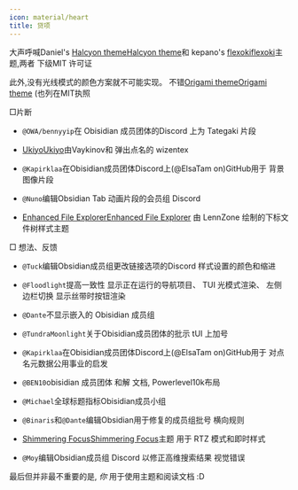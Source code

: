 ```yaml
---
icon: material/heart
title: 贷项
---
```


大声呼喊Daniel's
[Halcyon theme](https://github.com/dbarenholz/halcyon-obsidian)[Halcyon theme](https://github.com/dbarenholz/halcyon-obsidian)和
kepano's [flexoki](https://github.com/kepano/flexoki-obsidian)[flexoki](https://github.com/kepano/flexoki-obsidian)主题,两者
下级MIT 许可证

此外,没有光线模式的颜色方案就不可能实现。
不错[Origami theme](https://github.com/7368697661/Origami)[Origami theme](https://github.com/7368697661/Origami)
(也列在MIT执照

□片断

- `@OWA/bennyyip`在 Obisidian 成员团体的Discord 上为 Tategaki 片段

- [Ukiyo](https://github.com/technerium/obsidian-ukiyo)[Ukiyo](https://github.com/technerium/obsidian-ukiyo)由Vaykinov和
弹出点名的 wizentex

- `@Kapirklaa`在Obisidian成员团体Discord上(@ElsaTam on)GitHub用于
背景图像片段

- `@Nuno`编辑Obsidian Tab 动画片段的会员组 Discord

- [Enhanced File Explorer](https://github.com/LennZone/enhanced-file-explorer-tree)[Enhanced File Explorer](https://github.com/LennZone/enhanced-file-explorer-tree)
由 LennZone 绘制的下标文件树样式主题

□ 想法、反馈

- `@Tuck`编辑Obsidian成员组更改链接选项的Discord
样式设置的颜色和缩进

- `@Floodlight`提高一致性
显示正在运行的导航项目、 TUI 光模式渲染、 左侧边栏切换
显示丝带时按钮渲染

- `@Dante`不显示嵌入的 Obisidian 成员组

- `@TundraMoonlight`关于Obisidian成员团体的批示
tUI 上加号

- `@Kapirklaa`在Obisidian成员团体Discord上(@ElsaTam on)GitHub用于
对点名元数据公用事业的启发

- `@BEN10`obisidian 成员团体 和解
文档, Powerlevel10k布局

- `@Michael`全球标题指标Obisidian成员小组

- `@Binaris`和`@Dante`编辑Obsidian用于修复的成员组批号
横向规则

- [Shimmering Focus](https://github.com/chrisgrieser/shimmering-focus)[Shimmering Focus](https://github.com/chrisgrieser/shimmering-focus)主题
用于 RTZ 模式和即时样式

- `@Moy`编辑Obsidian成员组 Discord 以修正高维搜索结果
视觉错误

 
最后但并非最不重要的是, *你* 用于使用主题和阅读文档 :D
